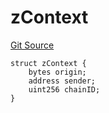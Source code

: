 # zContext
[Git Source](https://github.com/zeta-chain/protocol-contracts/blob/9d9f74dd2aed9f09a6d76a6c496c5bc1db204e89/contracts/zevm/interfaces/UniversalContract.sol)


```solidity
struct zContext {
    bytes origin;
    address sender;
    uint256 chainID;
}
```


